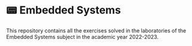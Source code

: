 # 📟 Embedded Systems

This repository contains all the exercises solved in the laboratories of the Embedded Systems subject in the academic year 2022-2023.
